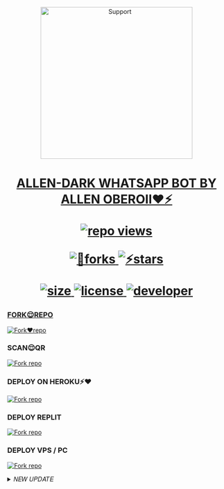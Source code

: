 </p>
<p align="center">
  <a href="https://youtube.com/@Curious_hacker">
    <img alt=Support height="350" src="https://telegra.ph/file/379521f005b82d9e89ca3.jpg"> 
    </p>

<h1 align="center">    ALLEN-DARK WHATSAPP BOT BY ALLEN OBEROII❤️⚡

![repo views](https://hits.seeyoufarm.com/api/count/incr/badge.svg?url=https%3A%2F%2Fgithub.com%2Fkushansewmina2580%2FDARK-SHAN-MD&count_bg=%2379C83D&title_bg=%23555555&icon=gitpod.svg&icon_color=%23E7E7E7&title=Views&edge_flat=false)


![🥂forks](https://img.shields.io/github/forks/Arun696969/ALLEN-DARK?label=Forks&style=social)
![⚡stars](https://img.shields.io/github/stars/Kushansewmina1234/DARK-SHAN-MD?style=social)

![size](https://img.shields.io/github/repo-size/Kushansewmina1234/DARK-SHAN-MD?color=blue&label=Repo%20Size&style=plastic)
![license](https://img.shields.io/github/license/Kushansewmina1234/DARK-SHAN-MD?color=blue&label=License&style=plastic)
![developer](https://img.shields.io/static/v1?label=Author&message=ALLEN❤️%20OBEROII⚡&color=skyblue&style=plastic)


### FORK😌REPO

<a href='https://github.com/Arun696969/ALLEN-DARK/fork' target="_blank"><img alt='Fork❤️repo' src='https://img.shields.io/badge/FORK REPO-black?style=for-the-badge&logo=github&logoColor=white'/></a>


### SCAN😌QR 

<a href='https://dark-shan-md-web-164179f4f27e.herokuapp.com/' target="_blank"><img alt='Fork repo' src='https://img.shields.io/badge/SCAN QR OR PAIRING CODE-brown?style=for-the-badge&logo=opencv&logoColor=white'/></a>

### DEPLOY ON HEROKU⚡❤️

<a href='https://dashboard.heroku.com/new?template=https://github.com/Arun696969/ALLEN-DARK' target="_blank"><img alt='Fork repo' src='https://img.shields.io/badge/DEPLOY HEROKU-purple?style=for-the-badge&logo=heroku&logoColor=white'/></a>

### DEPLOY REPLIT


<a href='https://replit.com/~' target="_blank"><img alt='Fork repo' src='https://img.shields.io/badge/DEPLOY REPLIT-orange?style=for-the-badge&logo=replit&logoColor=white'/></a>

### DEPLOY VPS / PC



<a href='temp/deploy-on-vps.md' target="_blank"><img alt='Fork repo' src='https://img.shields.io/badge/DEPLOY VPS/PC-silver?style=for-the-badge&logo=google&logoColor=white'/></a>







<details close>
<summary>𝑁𝐸𝑊 𝑈𝑃𝐷𝐴𝑇𝐸</summary>

<br>

add `xnxx` and `xnxxdl` cmd time 16:24   date 25/03/2024


fix `mathssolver` time 13:20   :   date 24/03/2024



add `sirasa news information`  :  time 17:18  :   date 21/03/2024



fix `spotifydl`  time 16:07   :   date 16/03/2024



add `removebg2` cmd   time 11:43   :   date 13/03/2024








  </details>  
